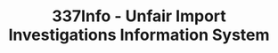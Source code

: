 ---
bigquery: https://console.cloud.google.com/bigquery?p=patents-public-data&d=usitc_investigations&page=dataset&project=sheets-management-319211
citation: US International Trade Commission 337Info Unfair Import Investigations Information
  System
contributors: US International Trade Comission
cost: None
description: US International Trade Commission 337Info Unfair Import Investigations
  Information System contains data on investigations done under Section 337. Section
  337 declares the infringement of certain statutory intellectual property rights
  and other forms of unfair competition in import trade to be unlawful practices.
  Most Section 337 investigations involve allegations of patent or registered trademark
  infringement.
documentation: FAQ and tutorial available on the site
last_edit: 04/08/2022, 13:21:37
location: https://pubapps2.usitc.gov/337external/
maintained_by: US International Trade Comission
schema_fields:
- invUnfairAct
- startDateMarkmanHearing
- scheduledEndDateEvidHear
- endDateMarkmanHearing
- investigationNo
- issueDateOtherNonFinal
- finalIdOnViolationIssue
- currentStatus
- teoIdDueDate
- actualStartDateEvidHear
- internalRemand
- finalDetNoViolation
- gcAttorney
- trademarkNumbers
- patentNumbers
- markmanHearing
- aljAssigned
- finalDetViolation
- ouiiAttorney
- cafcAppeals
- teoIdIssueDate
- respondent
- patentNumber
- publication_number
- id
- scheduledStartDateEvidHear
- dateCreated
- complainant
- currentActiveALJ
- finalIdOnViolationDue
- targetDate
- investigationTermDate
- title
- docketNo
- teoReliefGranted
- teoProceedingInvolved
- dateComplaintFiled
- copyrightNumbers
- dateOfPublicationFrNotice
- ouiiParticipation
- investigationType
- lastUpdated
- actualEndDateEvidHear
- htsNumbers
shortname: unfair_import_investigations
tags:
- import
- legal
- trade
timeframe: 2008-2021 (prior to 2008 downloadable as a JSON file)
title: 337Info - Unfair Import Investigations Information System
uuid: 2721f5ec-e599-4890-9265-9706719fc71e
---